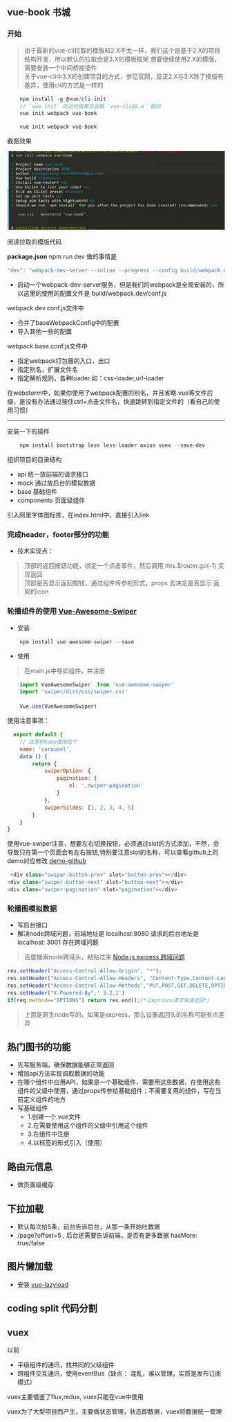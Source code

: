 ## vue-book 书城

### 开始

>   由于最新的vue-cli拉取的模版和2.X不太一样，我们这个是基于2.X的项目结构开发，所以默认的拉取会是3.X的模板框架
>   想要继续使用2.X的模版，需要安装一个中间桥接插件   
>   关于vue-cli中3.X的创建项目的方式，参见官网，反正2.X与3.X除了模版有差异，使用cli的方式是一样的

```js
    npm install -g @vue/cli-init
    // `vue init` 的运行效果将会跟 `vue-cli@2.x` 相同
    vue init webpack vue-book
```

```js
    vue init webpack vue-book
```

截图效果

![startup.png](./startup.png)

阅读拉取的模版代码

**package.json**
npm run dev 做的事情是

```js
"dev": "webpack-dev-server --inline --progress --config build/webpack.dev.conf.js",
```
- 启动一个webpack-dev-server服务，但是我们的webpack是全局安装的，所以这里的使用的配置文件是 build/webpack.dev/conf.js

webpack.dev.conf.js文件中

- 合并了baseWebpackConfig中的配置
- 导入其他一些的配置

webpack.base.conf.js文件中

- 指定webpack打包器的入口，出口
- 指定别名，扩展文件名
- 指定解析规则，各种loader 如：css-loader,url-loader

在webstorm中，如果你使用了webpack配置的别名，并且省略.vue等文件后缀，是没有办法通过按住ctrl+点击文件名，快速跳转到指定文件的（看自己的使用习惯）

---
安装一下的插件

```js
    npm install bootstrap less less-loader axios vuex --save-dev
```

组织项目的目录结构

- api  统一放前端的请求接口
- mock 通过放后台的模拟数据
- base 基础组件
- components 页面级组件

引入阿里字体图标库，在index.html中，直接引入link

### 完成header，footer部分的功能

- 技术实现点：

>   顶部的返回按钮功能，绑定一个点击事件，然后调用 this.$router.go(-1) 实现返回    
>   顶部是否显示返回按钮，通过组件传参的形式，props 去决定是否显示 返回的icon

### 轮播组件的使用 [Vue-Awesome-Swiper](https://github.com/surmon-china/vue-awesome-swiper)

- 安装

```js
    npm install vue-awesome-swiper --save
```

- 使用

>   在main.js中导如组件，并注册

```js
    import VueAwesomeSwiper  from 'vue-awesome-swiper'
    import 'swiper/dist/css/swiper.css'

    Vue.use(VueAwesomeSwiper)

```
使用注意事项：

```js
  export default {
    // 这里的name使用这个
    name: 'carousel',
    data () {
        return {
            swiperOption: {
                pagination: {
                    el: '.swiper-pagination'
                }
            },
            swiperSildes: [1, 2, 3, 4, 5]
        }
    }
}

```
使用vue-swiper注意，想要左右切换按钮，必须通过slot的方式添加，不然，会导致只在第一个页面会有左右按钮,特别要注意slot的名称，可以查看github上的demo对应修改 [demo-github](https://surmon-china.github.io/vue-awesome-swiper/)

```js
 <div class="swiper-button-prev" slot="button-prev"></div>
<div class="swiper-button-next" slot="button-next"></div>
<div class="swiper-pagination" slot="pagination"></div>
```


### 轮播图模拟数据

- 写后台接口
- 解决node跨域问题，前端地址是 localhost:8080 请求的后台地址是localhost: 3001 存在跨域问题

>   百度搜索node跨域头，粘贴过来 [Node.js express 跨域问题](https://cnodejs.org/topic/51dccb43d44cbfa3042752c8)

```js
res.setHeader("Access-Control-Allow-Origin", "*");
res.setHeader("Access-Control-Allow-Headers", "Content-Type,Content-Length, Authorization, Accept,X-Requested-With");
res.setHeader("Access-Control-Allow-Methods","PUT,POST,GET,DELETE,OPTIONS");
res.setHeader("X-Powered-By",' 3.2.1')
if(req.method=="OPTIONS") return res.end();/*让options请求快速返回*/
```
>   上面是原生node写的，如果是express，那么设置返回头的名称可能有点差异

## 热门图书的功能

- 先写服务端，确保数据能够正常返回
- 增加api方法实现调取数据的功能
- 在哪个组件中应用API，如果是一个基础组件，需要用这些数据，在使用这些组件的父级中使用，通过props传参给基础组件；不需要复用的组件，写在当前定义组件的地方
- 写基础组件
    + 1.创建一个.vue文件
    + 2.在需要使用这个组件的父级中引用这个组件
    + 3.在组件中注册
    + 4.以标签的形式引入（使用）

## 路由元信息

- 做页面级缓存

## 下拉加载

- 默认每次给5条，前台告诉后台，从那一条开始吐数据
- /page?offset=5 , 后台还需要告诉前端，是否有更多数据 hasMore: true/false

## 图片懒加载

- 安装  [vue-lazyload](https://github.com/hilongjw/vue-lazyload)

## coding split 代码分割

## vuex

以前
- 平级组件的通讯，找共同的父级组件
- 跨组件交互通讯，使用eventBus（缺点： 混乱，难以管理，实质是发布订阅模式）

vuex主要借鉴了flux,redux, vuex只能在vue中使用

vuex为了大型项目而产生，主要做状态管理，状态即数据，vuex将数据统一管理












